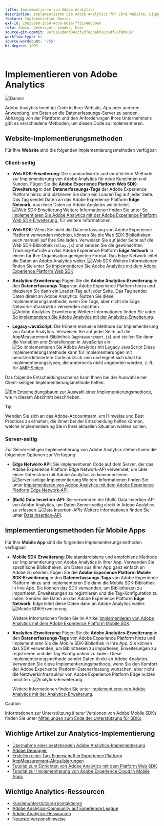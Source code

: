 ```yaml
---
title: Implementieren von Adobe Analytics
description: Implementieren Sie Adobe Analytics für Ihre Website, Eigenschaft oder Anwendung.
feature: Implementation Basics
exl-id: 2b629369-2d69-4dc6-861a-ff21a46d39e0
role: Admin, Developer, Leader, User
source-git-commit: 8e701a3da6f04ccf2d7ac3abd10c6df86feb00a7
workflow-type: ht
source-wordcount: '755'
ht-degree: 100%

---
```


# Implementieren von Adobe Analytics

![Banner](../../assets/doc_banner_implement.png)

Adobe Analytics benötigt Code in Ihrer Website, App oder anderen Anwendung, um Daten an die Datenerfassungs-Server zu senden. Abhängig von der Plattform und den Anforderungen Ihres Unternehmens gibt es verschiedene Methoden, um diesen Code zu implementieren.

## Website-Implementierungsmethoden

Für Ihre **Website** sind die folgenden Implementierungsmethoden verfügbar:

### Client-seitig

* **Web SDK-Erweiterung**: Die standardisierte und empfohlene Methode zur Implementierung von Adobe Analytics für neue Kundinnen und Kunden. Fügen Sie die **Adobe Experience Platform Web SDK-Erweiterung** in den **Datenerfassungs-Tags** der Adobe Experience Platform hinzu und platzieren Sie dann ein Loader-Tag auf jeder Seite. Das Tag sendet Daten an das Adobe Experience Platform **Edge Network**, das diese Daten an Adobe Analytics weiterleitet.
  ![Web SDK-Erweiterung](./assets/websdk-extension-implementation.png)
Weitere Informationen finden Sie unter [So implementieren Sie Adobe Analytics mit der Adobe Experience Platform Web SDK-Erweiterung.](./aep-edge/overview.md) für weitere Informationen.

* **Web SDK**: Wenn Sie nicht die Datenerfassung von Adobe Experience Platform verwenden möchten, können Sie die Web SDK-Bibliotheken auch manuell auf Ihre Site laden. Verweisen Sie auf jeder Seite auf die Web SDK-Bibliothek (`alloy.js`) und senden Sie die gewünschten Tracking-Aufrufe an das Adobe Experience Platform **Edge Network** in einem für Ihre Organisation geeigneten Format. Das Edge Network leitet die Daten an Adobe Analytics weiter.
  ![Web SDK](./assets/websdk-implementation.png)
Weitere Informationen finden Sie unter [So implementieren Sie Adobe Analytics mit dem Adobe Experience Platform Web SDK](./aep-edge/overview.md).

* **Analytics-Erweiterung**: Fügen Sie die **Adobe Analytics-Erweiterung** in den **Datenerfassungs-Tags** von Adobe Experience Platform hinzu und platzieren Sie dann ein Loader-Tag auf jeder Seite. Das Tag sendet Daten direkt an Adobe Analytics. Nutzen Sie diese Implementierungsmethode, wenn Sie Tags, aber nicht die Edge Network-Infrastruktur verwenden möchten.
  ![Adobe Analytics-Erweiterung](./assets/analytics-extension-implementation.png)
Weitere Informationen finden Sie unter [So implementieren Sie Adobe Analytics mit der Analytics-Erweiterung](launch/overview.md).

* **Legacy-JavaScript**: Die frühere manuelle Methode zur Implementierung von Adobe Analytics. Verweisen Sie auf jeder Seite auf die AppMeasurement-Bibliothek (`AppMeasurement.js`) und stellen Sie dann die Variablen und Einstellungen in JavaScript ein.
  ![So implementieren Sie Adobe Analytics mit Legacy JavaScript](./assets/appmeasurement-implementation.png)
Diese Implementierungsmethode kann für Implementierungen mit benutzerdefiniertem Code nützlich sein und eignet sich ideal für Implementierungstypen, die andernorts nicht angeboten werden, z. B. für [AMP-Seiten](other/amp.md).

Das folgende Entscheidungsschema kann Ihnen bei der Auswahl einer Client-seitigen Implementierungsmethode helfen:

![Ein Entscheidungsbaum zur Auswahl einer Implementierungsmethode, wie in diesem Abschnitt beschrieben.](./assets/decision-tree.png)


>[!TIP]
>
>Wenden Sie sich an das Adobe-Accountteam, um Hinweise und Best Practices zu erhalten, die Ihnen bei der Entscheidung helfen können, welche Implementierung Sie in Ihrer aktuellen Situation wählen sollten.

### Server-seitig

Zur Server-seitigen Implementierung von Adobe Analytics stehen Ihnen die folgenden Optionen zur Verfügung:

* **Edge Network-API**: Sie implementieren Code auf dem Server, der das Adobe Experience Platform Edge Network-API verwendet, um über einen Datenstrom mit Adobe Analytics zu kommunizieren.
  ![Server-seitige Implementierung](assets/edge-network-server-api.svg)
Weitere Informationen finden Sie unter [Implementieren von Adobe Analytics mit dem Adobe Experience Platform Edge Network-API](/help/implement/aep-edge/api/overview.md).

* **(Bulk) Data Insertion-API**: Sie verwenden die (Bulk) Data Insertion-API von Adobe Analytics, um Daten Server-seitig direkt in Adobe Analytics zu erfassen.
  ![Data Insertion-APIs](assets/analytics-apis.png)
Weitere Informationen finden Sie unter [Data Insertion-API](../import/c-data-insertion-api/c-data-insertion-api.md).

## Implementierungsmethoden für Mobile Apps

Für Ihre **Mobile App** sind die folgenden Implementierungsmethoden verfügbar:

* **Mobile SDK-Erweiterung**: Die standardisierte und empfohlene Methode zur Implementierung von Adobe Analytics in Ihrer App. Verwenden Sie spezifische Bibliotheken, um Daten aus Ihrer App ganz einfach an Adobe zu senden. Fügen Sie die **Adobe Experience Platform Mobile SDK-Erweiterung** in den **Datenerfassungs-Tags** von Adobe Experience Platform hinzu und implementieren Sie dann die Mobile SDK-Bibliothek in Ihre App. Sie können das SDK verwenden, um Bibliotheken zu importieren, Erweiterungen zu registrieren und die Tag-Konfiguration zu laden. Senden Sie Daten an das Adobe Experience Platform **Edge Network**. Edge leitet diese Daten dann an Adobe Analytics weiter.
  ![Mobile SDK-Erweiterung](./assets/mobilesdk-extension.png)

  Weitere Informationen finden Sie im Artikel [Implementieren von Adobe Analytics mit dem Adobe Experience Platform Mobile SDK](../implement/aep-edge/mobile-sdk/overview.md).

* **Analytics-Erweiterung**: Fügen Sie die **Adobe Analytics-Erweiterung** in den **Datenerfassungs-Tags** von Adobe Experience Platform hinzu und implementieren Sie die Mobile SDK-Bibliothek in Ihre App. Sie können das SDK verwenden, um Bibliotheken zu importieren, Erweiterungen zu registrieren und die Tag-Konfiguration zu laden. Diese Implementierungsmethode sendet Daten direkt an Adobe Analytics. Verwenden Sie diese Implementierungsmethode, wenn Sie den Komfort der Adobe Experience Platform-Datenerfassung wünschen, aber nicht die Netzwerkinfrastruktur von Adobe Experience Platform Edge nutzen möchten.
  ![Analytics-Erweiterung](./assets/mobilesdk-analytics-extension.png)

  Weitere Informationen finden Sie unter [Implementieren von Adobe Analytics mit der Analytics-Erweiterung](../implement/aep-edge/mobile-sdk/overview.md).


>[!CAUTION]
>
>Informationen zur Unterstützung älterer Versionen von Adobe Mobile SDKs finden Sie unter [Mitteilungen zum Ende der Unterstützung für SDKs](https://developer.adobe.com/client-sdks/resources/sdks-end-of-support/).

## Wichtige Artikel zur Analytics-Implementierung

* [Übernahme einer bestehenden Adobe Analytics-Implementierung](/help/implement/prepare/existing-implementation.md)
* [Adobe Debugger](validate/debugger.md)
* [Erstellen einer Tag-Eigenschaft in Experience Platform](launch/create-analytics-property.md)
* [AppMeasurement-Aktualisierungen](appmeasurement-updates.md)
* [Tutorial zum Einrichten von Adobe Analytics mit dem Platform Web SDK](https://experienceleague.adobe.com/docs/platform-learn/implement-web-sdk/applications-setup/setup-analytics.html?lang=de)
* [Tutorial zur Implementierung von Adobe Experience Cloud in Mobile Apps](https://experienceleague.adobe.com/docs/platform-learn/implement-mobile-sdk/overview.html?lang=de)


## Wichtige Analytics-Ressourcen

* [Kundenunterstützung kontaktieren](https://experienceleague.adobe.com/?support-solution=Analytics&amp;lang=de#support)
* [Adobe Analytics-Community auf Experience League](https://experienceleaguecommunities.adobe.com/t5/adobe-analytics/ct-p/adobe-analytics-community?lang=de)
* [Adobe Analytics-Ressourcen](https://experienceleaguecommunities.adobe.com/t5/adobe-analytics-discussions/adobe-analytics-resources/m-p/276666?profile.language=de)
* [Neueste Versionshinweise](../release-notes/latest.md)
